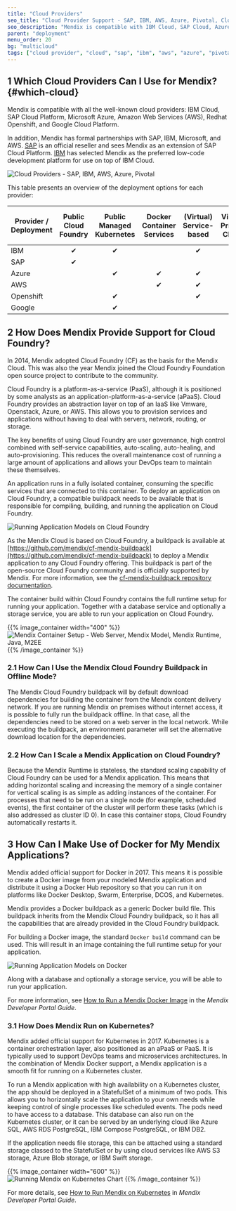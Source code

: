 ```yaml
---
title: "Cloud Providers"
seo_title: "Cloud Provider Support - SAP, IBM, AWS, Azure, Pivotal, Cloud Foundry, Docker"
seo_description: "Mendix is compatible with IBM Cloud, SAP Cloud, Azure, AWS, OpenShift & Google Cloud, & supports Cloud Foundry, Kubernetes & Docker. Visit to learn more!"
parent: "deployment"
menu_order: 20
bg: "multicloud"
tags: ["cloud provider", "cloud", "sap", "ibm", "aws", "azure", "pivotal", "cloud foundry"]
---
```


## 1 Which Cloud Providers Can I Use for Mendix? {#which-cloud}

Mendix is compatible with all the well-known cloud providers: IBM Cloud, SAP Cloud Platform, Microsoft Azure, Amazon Web Services (AWS), Redhat Openshift, and Google Cloud Platform.

In addition, Mendix has formal partnerships with SAP, IBM, Microsoft, and AWS. [SAP](../strategic-partners/sap) is an official reseller and sees Mendix as an extension of SAP Cloud Platform. [IBM](../strategic-partners/ibm) has selected Mendix as the preferred low-code development platform for use on top of IBM Cloud.

![Cloud Providers - SAP, IBM, AWS, Azure, Pivotal](attachments/CloudProvIdersLogos.png)

This table presents an overview of the deployment options for each provider:

| Provider / Deployment | Public Cloud Foundry | Public Managed Kubernetes | Docker Container Services | (Virtual) Service-based | Virtual Private Cloud  | Private Cloud (On-Premises) |
|-----------------------------|-----|-----|-------|-----|-----------|--------|
| IBM | <center>&#10004;</center> | <center>&#10004;</center> |  | <center>&#10004;</center> | <center>&#10004;</center> | <center>&#10004;</center> |
| SAP | <center>&#10004;</center> |  |  |  |  |  |
| Azure |  | <center>&#10004;</center> | <center>&#10004;</center> | <center>&#10004;</center> | <center>&#10004;</center> | <center>&#10004;</center> |
| AWS |  |  | <center>&#10004;</center> | <center>&#10004;</center> | <center>&#10004;</center> |  |
| Openshift |  | <center>&#10004;</center> |  | <center>&#10004;</center> |  | <center>&#10004;</center> |
| Google |  | <center>&#10004;</center> |  |  | <center>&#10004;</center> |  |

## 2 How Does Mendix Provide Support for Cloud Foundry?

In 2014, Mendix adopted Cloud Foundry (CF) as the basis for the Mendix Cloud. This was also the year Mendix joined the Cloud Foundry Foundation open source project to contribute to the community.

Cloud Foundry is a platform-as-a-service (PaaS), although it is positioned by some analysts as an application-platform-as-a-service (aPaaS). Cloud Foundry provides an abstraction layer on top of an IaaS like Vmware, Openstack, Azure, or AWS. This allows you to provision services and applications without having to deal with servers, network, routing, or storage.

The key benefits of using Cloud Foundry are user governance, high control combined with self-service capabilities, auto-scaling, auto-healing, and auto-provisioning. This reduces the overall maintenance cost of running a large amount of applications and allows your DevOps team to maintain these themselves.

An application runs in a fully isolated container, consuming the specific services that are connected to this container. To deploy an application on Cloud Foundry, a compatible buildpack needs to be available that is responsible for compiling, building, and running the application on Cloud Foundry.

![Running Application Models on Cloud Foundry](attachments/buildpack-cf.png)

As the Mendix Cloud is based on Cloud Foundry, a buildpack is available at [https://github.com/mendix/cf-mendix-buildpack](https://github.com/mendix/cf-mendix-buildpack) to deploy a Mendix application to any Cloud Foundry offering. This buildpack is part of the open-source Cloud Foundry community and is officially supported by Mendix. For more information, see the [cf-mendix-buildpack repository documentation](https://github.com/mendix/cf-mendix-buildpack).

The container build within Cloud Foundry contains the full runtime setup for running your application. Together with a database service and optionally a storage service, you are able to run your application on Cloud Foundry.

{{% image_container width="400" %}}
![Mendix Container Setup - Web Server, Mendix Model, Mendix Runtime, Java, M2EE](attachments/mendix-container.png)
{{% /image_container %}}

### 2.1 How Can I Use the Mendix Cloud Foundry Buildpack in Offline Mode?

The Mendix Cloud Foundry buildpack will by default download dependencies for building the container from the Mendix content delivery network. If you are running Mendix on premises without internet access, it is possible to fully run the buildpack offline. In that case, all the dependencies need to be stored on a web server in the local network. While executing the buildpack, an environment parameter will set the alternative download location for the dependencies.

###  2.2 How Can I Scale a Mendix Application on Cloud Foundry?

Because the Mendix Runtime is stateless, the standard scaling capability of Cloud Foundry can be used for a Mendix application. This means that adding horizontal scaling and increasing the memory of a single container for vertical scaling is as simple as adding instances of the container. For processes that need to be run on a single node (for example, scheduled events), the first container of the cluster will perform these tasks (which is also addressed as cluster ID 0). In case this container stops, Cloud Foundry automatically restarts it.

## 3 How Can I Make Use of Docker for My Mendix Applications?

Mendix added official support for Docker in 2017. This means it is possible to create a Docker image from your modeled Mendix application and distribute it using a Docker Hub repository so that you can run it on platforms like Docker Desktop, Swarm, Enterprise, DCOS, and Kubernetes.

Mendix provides a Docker buildpack as a generic Docker build file. This buildpack inherits from the Mendix Cloud Foundry buildpack, so it has all the capabilities that are already provided in the Cloud Foundry buildpack.

For building a Docker image, the standard `Docker build` command can be used. This will result in an image containing the full runtime setup for your application.

![Running Application Models on Docker](attachments/buildpack-docker.png)

Along with a database and optionally a storage service, you will be able to run your application.

For more information, see [How to Run a Mendix Docker Image](https://docs.mendix.com/developerportal/deploy/run-mendix-docker-image) in the *Mendix Developer Portal Guide*.

### 3.1 How Does Mendix Run on Kubernetes?

Mendix added official support for Kubernetes in 2017. Kubernetes is a container orchestration layer, also positioned as an aPaaS or PaaS. It is typically used to support DevOps teams and microservices architectures. In the combination of Mendix Docker support, a Mendix application is a smooth fit for running on a Kubernetes cluster.

To run a Mendix application with high availability on a Kubernetes cluster, the app should be deployed in a StatefulSet of a minimum of two pods. This allows you to horizontally scale the application to your own needs while keeping control of single processes like scheduled events. The pods need to have access to a database. This database can also run on the Kubernetes cluster, or it can be served by an underlying cloud like Azure SQL, AWS RDS PostgreSQL, IBM Compose PostgreSQL, or IBM DB2.

If the application needs file storage, this can be attached using a standard storage classed to the StatefulSet or by using cloud services like AWS S3 storage, Azure Blob storage, or IBM Swift storage.

{{% image_container width="600" %}}
![Running Mendix on Kubernetes Chart](attachments/kubernetes.png)
{{% /image_container %}}

For more details, see [How to Run Mendix on Kubernetes](https://docs.mendix.com/developerportal/deploy/run-mendix-on-kubernetes) in *Mendix Developer Portal Guide*.


